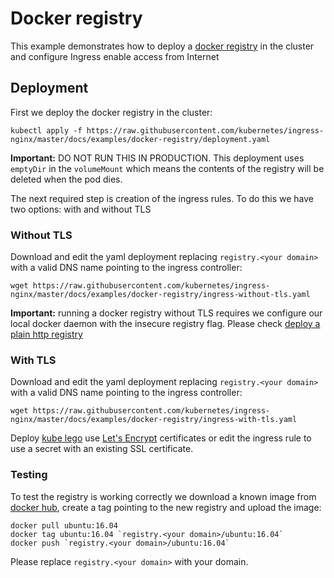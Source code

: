 # Docker registry

This example demonstrates how to deploy a [docker registry](https://github.com/docker/distribution) in the cluster and configure Ingress enable access from Internet

## Deployment

First we deploy the docker registry in the cluster:

```console
kubectl apply -f https://raw.githubusercontent.com/kubernetes/ingress-nginx/master/docs/examples/docker-registry/deployment.yaml
```

**Important:** DO NOT RUN THIS IN PRODUCTION.
This deployment uses `emptyDir` in the `volumeMount` which means the contents of the registry will be deleted when the pod dies.


The next required step is creation of the ingress rules. To do this we have two options: with and without TLS

### Without TLS

Download and edit the yaml deployment replacing `registry.<your domain>` with a valid DNS name pointing to the ingress controller:

```console
wget https://raw.githubusercontent.com/kubernetes/ingress-nginx/master/docs/examples/docker-registry/ingress-without-tls.yaml
```

**Important:** running a docker registry without TLS requires we configure our local docker daemon with the insecure registry flag.
Please check [deploy a plain http registry](https://docs.docker.com/registry/insecure/#deploy-a-plain-http-registry)

### With TLS

Download and edit the yaml deployment replacing `registry.<your domain>` with a valid DNS name pointing to the ingress controller:

```console
wget https://raw.githubusercontent.com/kubernetes/ingress-nginx/master/docs/examples/docker-registry/ingress-with-tls.yaml
```

Deploy [kube lego](https://github.com/jetstack/kube-lego) use [Let's Encrypt](https://letsencrypt.org/) certificates or edit the ingress rule to use a secret with an existing SSL certificate.

### Testing

To test the registry is working correctly we download a known image from [docker hub](https://hub.docker.com), create a tag pointing to the new registry and upload the image:

```console
docker pull ubuntu:16.04
docker tag ubuntu:16.04 `registry.<your domain>/ubuntu:16.04`
docker push `registry.<your domain>/ubuntu:16.04`
```

Please replace `registry.<your domain>` with your domain.
